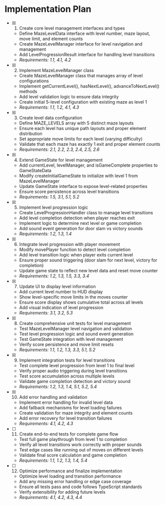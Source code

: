 # Implementation Plan

- [x] 1. Create core level management interfaces and types

  - Define MazeLevelData interface with level number, maze layout, move limit, and element counts
  - Create MazeLevelManager interface for level navigation and management
  - Add LevelProgressionResult interface for handling level transitions
  - _Requirements: 1.1, 4.1, 4.2_

- [x] 2. Implement MazeLevelManager class

  - Create MazeLevelManager class that manages array of level configurations
  - Implement getCurrentLevel(), hasNextLevel(), advanceToNextLevel() methods
  - Add level validation logic to ensure data integrity
  - Create initial 5-level configuration with existing maze as level 1
  - _Requirements: 1.1, 1.2, 4.1, 4.3_

- [x] 3. Create level data configuration


  - Define MAZE_LEVELS array with 5 distinct maze layouts
  - Ensure each level has unique path layouts and proper element distribution
  - Set appropriate move limits for each level (varying difficulty)
  - Validate that each maze has exactly 1 exit and proper element counts
  - _Requirements: 2.1, 2.2, 2.3, 2.4, 2.5, 2.6_

- [x] 4. Extend GameState for level management

  - Add currentLevel, levelManager, and isGameComplete properties to GameStateData
  - Modify createInitialGameState to initialize with level 1 from MazeLevelManager
  - Update GameState interface to expose level-related properties
  - Ensure score persistence across level transitions
  - _Requirements: 1.5, 3.1, 5.1, 5.2_

- [x] 5. Implement level progression logic

  - Create LevelProgressionHandler class to manage level transitions
  - Add level completion detection when player reaches exit
  - Implement logic to determine next level or game completion
  - Add sound event generation for door slam vs victory sounds
  - _Requirements: 1.2, 1.3, 1.4_

- [x] 6. Integrate level progression with player movement

  - Modify movePlayer function to detect level completion
  - Add level transition logic when player exits current level
  - Ensure proper sound triggering (door slam for next level, victory for completion)
  - Update game state to reflect new level data and reset move counter
  - _Requirements: 1.2, 1.3, 1.5, 3.3, 3.4_

- [x] 7. Update UI to display level information

  - Add current level number to HUD display
  - Show level-specific move limits in the moves counter
  - Ensure score display shows cumulative total across all levels
  - Add visual indication of level progression
  - _Requirements: 3.1, 3.2, 5.3_

- [x] 8. Create comprehensive unit tests for level management

  - Test MazeLevelManager level navigation and validation
  - Test level progression logic and sound event generation
  - Test GameState integration with level management
  - Verify score persistence and move limit resets
  - _Requirements: 1.1, 1.2, 1.3, 3.3, 5.1, 5.2_

- [x] 9. Implement integration tests for level transitions

  - Test complete level progression from level 1 to final level
  - Verify proper audio triggering during level transitions
  - Test score accumulation across multiple levels
  - Validate game completion detection and victory sound
  - _Requirements: 1.2, 1.3, 1.4, 5.1, 5.2, 5.4_

- [x] 10. Add error handling and validation





  - Implement error handling for invalid level data
  - Add fallback mechanisms for level loading failures
  - Create validation for maze integrity and element counts
  - Add error recovery for level transition failures
  - _Requirements: 4.1, 4.2, 4.3_

- [ ] 11. Create end-to-end tests for complete game flow
  - Test full game playthrough from level 1 to completion
  - Verify all level transitions work correctly with proper sounds
  - Test edge cases like running out of moves on different levels
  - Validate final score calculation and game completion
  - _Requirements: 1.1, 1.2, 1.3, 1.4, 5.4_

- [ ] 12. Optimize performance and finalize implementation
  - Optimize level loading and transition performance
  - Add any missing error handling or edge case coverage
  - Ensure all tests pass and code follows TypeScript standards
  - Verify extensibility for adding future levels
  - _Requirements: 4.1, 4.2, 4.3, 4.4_